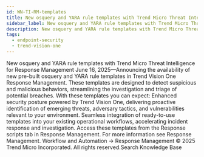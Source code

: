```yaml
---
id: WN-TI-RM-templates
title: New osquery and YARA rule templates with Trend Micro Threat Intelligence for Response Management
sidebar_label: New osquery and YARA rule templates with Trend Micro Threat Intelligence for Response Management
description: New osquery and YARA rule templates with Trend Micro Threat Intelligence for Response Management
tags:
  - endpoint-security
  - trend-vision-one
---
```


 New osquery and YARA rule templates with Trend Micro Threat Intelligence for Response Management June 16, 2025—Announcing the availability of new pre-built osquery and YARA rule templates in Trend Vision One Response Management. These templates are designed to detect suspicious and malicious behaviors, streamlining the investigation and triage of potential breaches. With these templates you can expect: Enhanced security posture powered by Trend Vision One, delivering proactive identification of emerging threats, adversary tactics, and vulnerabilities relevant to your environment. Seamless integration of ready-to-use templates into your existing operational workflows, accelerating incident response and investigation. Access these templates from the Response scripts tab in Response Management. For more information see Response Management. Workflow and Automation → Response Management © 2025 Trend Micro Incorporated. All rights reserved.Search Knowledge Base